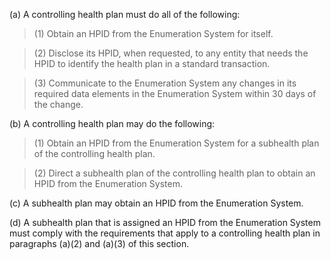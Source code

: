 (a) A controlling health plan must do all of the following:

> (1) Obtain an HPID from the Enumeration System for itself.

> (2) Disclose its HPID, when requested, to any entity that needs the HPID to identify the health plan in a standard transaction.

> (3) Communicate to the Enumeration System any changes in its required data elements in the Enumeration System within 30 days of the change.

(b) A controlling health plan may do the following:

> (1) Obtain an HPID from the Enumeration System for a subhealth plan of the controlling health plan.

> (2) Direct a subhealth plan of the controlling health plan to obtain an HPID from the Enumeration System.

&#40;c) A subhealth plan may obtain an HPID from the Enumeration System.

(d) A subhealth plan that is assigned an HPID from the Enumeration System must comply with the requirements that apply to a controlling health plan in paragraphs (a)(2) and (a)(3) of this section.

